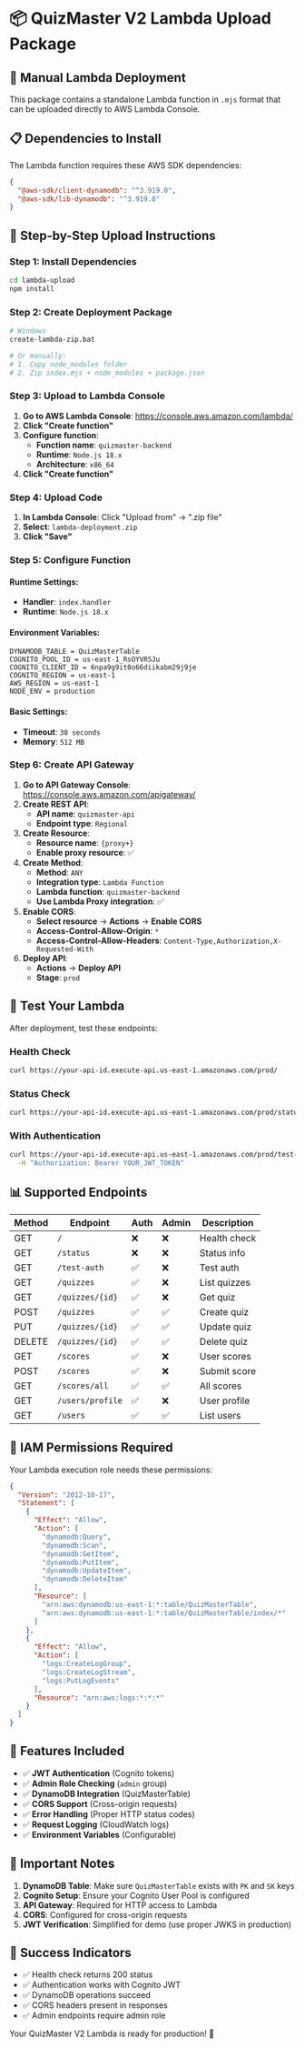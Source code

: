 # 📦 QuizMaster V2 Lambda Upload Package

## 🎯 Manual Lambda Deployment

This package contains a standalone Lambda function in `.mjs` format that can be uploaded directly to AWS Lambda Console.

## 📋 Dependencies to Install

The Lambda function requires these AWS SDK dependencies:

```json
{
  "@aws-sdk/client-dynamodb": "^3.919.0",
  "@aws-sdk/lib-dynamodb": "^3.919.0"
}
```

## 🚀 Step-by-Step Upload Instructions

### **Step 1: Install Dependencies**
```bash
cd lambda-upload
npm install
```

### **Step 2: Create Deployment Package**
```bash
# Windows
create-lambda-zip.bat

# Or manually:
# 1. Copy node_modules folder
# 2. Zip index.mjs + node_modules + package.json
```

### **Step 3: Upload to Lambda Console**

1. **Go to AWS Lambda Console**: https://console.aws.amazon.com/lambda/
2. **Click "Create function"**
3. **Configure function**:
   - **Function name**: `quizmaster-backend`
   - **Runtime**: `Node.js 18.x`
   - **Architecture**: `x86_64`
4. **Click "Create function"**

### **Step 4: Upload Code**
1. **In Lambda Console**: Click "Upload from" → ".zip file"
2. **Select**: `lambda-deployment.zip`
3. **Click "Save"**

### **Step 5: Configure Function**

#### **Runtime Settings:**
- **Handler**: `index.handler`
- **Runtime**: `Node.js 18.x`

#### **Environment Variables:**
```
DYNAMODB_TABLE = QuizMasterTable
COGNITO_POOL_ID = us-east-1_RsOYVRSJu
COGNITO_CLIENT_ID = 6npa9g9it0o66diikabm29j9je
COGNITO_REGION = us-east-1
AWS_REGION = us-east-1
NODE_ENV = production
```

#### **Basic Settings:**
- **Timeout**: `30 seconds`
- **Memory**: `512 MB`

### **Step 6: Create API Gateway**

1. **Go to API Gateway Console**: https://console.aws.amazon.com/apigateway/
2. **Create REST API**:
   - **API name**: `quizmaster-api`
   - **Endpoint type**: `Regional`
3. **Create Resource**:
   - **Resource name**: `{proxy+}`
   - **Enable proxy resource**: ✅
4. **Create Method**:
   - **Method**: `ANY`
   - **Integration type**: `Lambda Function`
   - **Lambda function**: `quizmaster-backend`
   - **Use Lambda Proxy integration**: ✅
5. **Enable CORS**:
   - **Select resource** → **Actions** → **Enable CORS**
   - **Access-Control-Allow-Origin**: `*`
   - **Access-Control-Allow-Headers**: `Content-Type,Authorization,X-Requested-With`
6. **Deploy API**:
   - **Actions** → **Deploy API**
   - **Stage**: `prod`

## 🧪 Test Your Lambda

After deployment, test these endpoints:

### **Health Check**
```bash
curl https://your-api-id.execute-api.us-east-1.amazonaws.com/prod/
```

### **Status Check**
```bash
curl https://your-api-id.execute-api.us-east-1.amazonaws.com/prod/status
```

### **With Authentication**
```bash
curl https://your-api-id.execute-api.us-east-1.amazonaws.com/prod/test-auth \
  -H "Authorization: Bearer YOUR_JWT_TOKEN"
```

## 📊 Supported Endpoints

| Method | Endpoint | Auth | Admin | Description |
|--------|----------|------|-------|-------------|
| GET | `/` | ❌ | ❌ | Health check |
| GET | `/status` | ❌ | ❌ | Status info |
| GET | `/test-auth` | ✅ | ❌ | Test auth |
| GET | `/quizzes` | ✅ | ❌ | List quizzes |
| GET | `/quizzes/{id}` | ✅ | ❌ | Get quiz |
| POST | `/quizzes` | ✅ | ✅ | Create quiz |
| PUT | `/quizzes/{id}` | ✅ | ✅ | Update quiz |
| DELETE | `/quizzes/{id}` | ✅ | ✅ | Delete quiz |
| GET | `/scores` | ✅ | ❌ | User scores |
| POST | `/scores` | ✅ | ❌ | Submit score |
| GET | `/scores/all` | ✅ | ✅ | All scores |
| GET | `/users/profile` | ✅ | ❌ | User profile |
| GET | `/users` | ✅ | ✅ | List users |

## 🔧 IAM Permissions Required

Your Lambda execution role needs these permissions:

```json
{
  "Version": "2012-10-17",
  "Statement": [
    {
      "Effect": "Allow",
      "Action": [
        "dynamodb:Query",
        "dynamodb:Scan",
        "dynamodb:GetItem",
        "dynamodb:PutItem",
        "dynamodb:UpdateItem",
        "dynamodb:DeleteItem"
      ],
      "Resource": [
        "arn:aws:dynamodb:us-east-1:*:table/QuizMasterTable",
        "arn:aws:dynamodb:us-east-1:*:table/QuizMasterTable/index/*"
      ]
    },
    {
      "Effect": "Allow",
      "Action": [
        "logs:CreateLogGroup",
        "logs:CreateLogStream",
        "logs:PutLogEvents"
      ],
      "Resource": "arn:aws:logs:*:*:*"
    }
  ]
}
```

## 🎯 Features Included

- ✅ **JWT Authentication** (Cognito tokens)
- ✅ **Admin Role Checking** (`admin` group)
- ✅ **DynamoDB Integration** (QuizMasterTable)
- ✅ **CORS Support** (Cross-origin requests)
- ✅ **Error Handling** (Proper HTTP status codes)
- ✅ **Request Logging** (CloudWatch logs)
- ✅ **Environment Variables** (Configurable)

## 🚨 Important Notes

1. **DynamoDB Table**: Make sure `QuizMasterTable` exists with `PK` and `SK` keys
2. **Cognito Setup**: Ensure your Cognito User Pool is configured
3. **API Gateway**: Required for HTTP access to Lambda
4. **CORS**: Configured for cross-origin requests
5. **JWT Verification**: Simplified for demo (use proper JWKS in production)

## 🎉 Success Indicators

- ✅ Health check returns 200 status
- ✅ Authentication works with Cognito JWT
- ✅ DynamoDB operations succeed
- ✅ CORS headers present in responses
- ✅ Admin endpoints require admin role

Your QuizMaster V2 Lambda is ready for production! 🚀